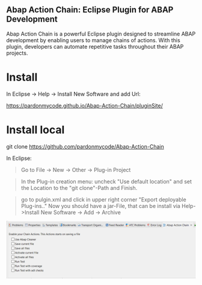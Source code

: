 ## Abap Action Chain: Eclipse Plugin for ABAP Development ##

Abap Action Chain is a powerful Eclipse plugin designed to streamline ABAP development by enabling users to manage chains of actions. 
With this plugin, developers can automate repetitive tasks throughout their ABAP projects.

# Install 
In Eclipse -> Help -> Install New Software and add Url: 

https://pardonmycode.github.io/Abap-Action-Chain/pluginSite/



# Install local 

git clone https://github.com/pardonmycode/Abap-Action-Chain

In Eclipse: 
>	Go to File -> New -> Other -> Plug-in Project 
	
>	In the Plug-in creation menu:
>		uncheck "Use default location" 
>		and set the Location to the "git clone"-Path and Finish.
	
> go to pulgin.xml and click in upper right corner "Export deployable Plug-ins.."
> Now you should have a jar-File, 
> that can be install via Help->Install New Software -> Add -> Archive




![Action Chain](ActionChain.PNG "Action Chain")